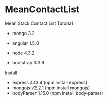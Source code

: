 # MeanContactList
Mean Stack Contact List Tutorial
- mongo 3.2

- angular 1.5.0
- node 4.3.2
- bootstrap 3.3.6

Install
- express 4.13.4 (npm install express)
- mongojs v2.2.1 (npm install mongojs)
- bodyParser 1.15.0 (npm install body-parser)


